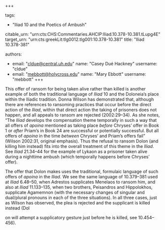 +++

tags:
- "Iliad 10 and the Poetics of Ambush"

citable_urn: "urn:cts:CHS:Commentaries.AHCIP:Iliad.10.378-10.381.tLupg4E"
target_urn: "urn:cts:greekLit:tlg0012.tlg001:10.378-10.381"
title: "Iliad 10.378-381"

authors:
- email: "cldue@central.uh.edu"
  name: "Casey Dué Hackney"
  username: "cldue"
- email: "mebbott@holycross.edu"
  name: "Mary Ebbott"
  username: "mebbott"
+++

<p>This offer of ransom for being taken alive rather than killed is another example of both the traditional language of <em>Iliad</em> 10 and the Doloneia’s place within the Iliadic tradition. Donna Wilson has demonstrated that, although there are references to ransoming practices that occur before the direct action of the <em>Iliad</em>, within that direct action the taking of prisoners does not happen, and all appeals to ransom are rejected (2002:29–34). As she notes, “The <em>Iliad</em> develops the compensation theme temporally in such a way that all offers of <em>apoina</em> mentioned as taking place <em>before</em> Chryses’ offer in Book 1 or <em>after</em> Priam’s in Book 24 are successful or potentially successful. But all offers of <em>apoina</em> in the time <em>between</em> Chryses’ and Priam’s offers fail” (Wilson 2002:31, original emphasis). Thus the refusal to ransom Dolon (and killing him instead) fits into the overall treatment of this theme in the <em>Iliad</em>. See <em>Iliad</em> 21.34–44 for the example of Lykaon as a prisoner taken alive during a nighttime ambush (which temporally happens before Chryses’ offer).</p><p>The offer that Dolon makes uses the traditional, formulaic language of such offers of <em>apoina</em> in the <em>Iliad</em>. We see the same language of 10.379–381 used at <em>Iliad</em> 6.48–50, when Adrestos supplicates Menelaos to ransom him, and also at <em>Iliad</em> 11.133–135, when two brothers, Peisandros and Hippolokhos, supplicate Agamemnon (with the necessary changes of singular and dual/plural pronouns in each of the three situations). In all three cases, just as Wilson has observed, the plea is rejected and the supplicant is killed instead (Dol</p><p>on will attempt a supplicatory gesture just before he is killed, see 10.454–456).</p>